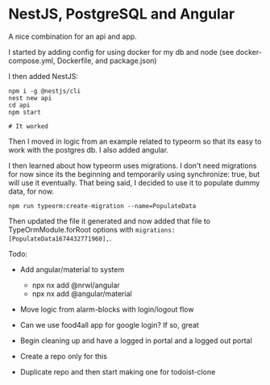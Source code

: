 # NestJS, PostgreSQL and Angular

A nice combination for an api and app.

I started by adding config for using docker for my db and node (see docker-compose.yml, Dockerfile, and package.json)

I then added NestJS:
```
npm i -g @nestjs/cli
nest new api
cd api
npm start

# It worked
```

Then I moved in logic from an example related to typeorm so that its easy to work with the postgres db. I also added angular.

I then learned about how typeorm uses migrations. I don't need migrations for now since its the beginning and temporarily using synchronize: true, but will use it eventually. That being said, I decided to use it to populate dummy data, for now.

```
npm run typeorm:create-migration --name=PopulateData
```

Then updated the file it generated and now added that file to TypeOrmModule.forRoot options with `migrations: [PopulateData1674432771960],`.

Todo:
- Add angular/material to system
  - npx nx add @nrwl/angular
  - npx nx add @angular/material

- Move logic from alarm-blocks with login/logout flow
- Can we use food4all app for google login? If so, great
- Begin cleaning up and have a logged in portal and a logged out portal
- Create a repo only for this
- Duplicate repo and then start making one for todoist-clone